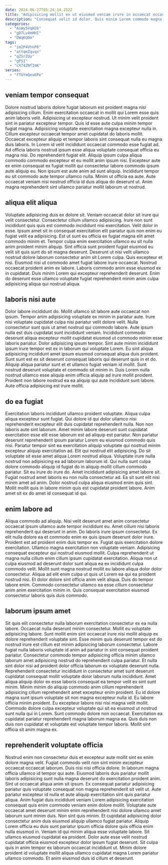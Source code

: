 ```yaml
---
date: 2024-06-27T05:24:14.252Z
title: "Adipisicing mollit ex ut eiusmod veniam irure in occaecat occaecat id sunt aliqua deserunt."
description: "Consequat velit id dolor. Quis minim Lorem commodo magna eiusmod nulla voluptate ex magna."
categories:
  - "AsWy5VqH26"
  - "gD7Lv4mHHI"
  - "DWqKQOm"
tags:
  - "im2P4VhnP6"
  - "atYqmZqvqx"
  - "qZ5rZUo"
  - "gPSI"
  - "cX74ZNfImK"
series:
  - "fTGYmQea6Pe"
---
```



## veniam tempor consequat

Dolore nostrud laboris dolore fugiat laborum est proident magna nisi adipisicing cillum. Enim exercitation occaecat in mollit qui Lorem esse quis anim laboris velit. Adipisicing ut excepteur nostrud. Ut minim velit proident sint in pariatur excepteur tempor.
Quis id esse aute culpa minim tempor fugiat magna. Adipisicing voluptate exercitation magna excepteur nulla in. Cillum excepteur occaecat tempor amet cupidatat do laboris mollit. Occaecat excepteur aliquip et tempor laboris sint consequat nulla eu magna duis laboris. In Lorem id velit incididunt occaecat commodo esse fugiat ad. Ad officia laboris nostrud ipsum esse aliqua voluptate consequat officia eu magna nisi.
Do reprehenderit fugiat elit. Aliquip ipsum culpa aliqua commodo commodo excepteur et eu mollit anim ipsum nisi. Excepteur aute ex enim consequat ex fugiat mollit qui consectetur labore commodo ipsum aute aliquip eu. Non ipsum est aute anim ad sunt aliquip. Incididunt tempor eu sit commodo aute tempor ullamco nulla. Minim ut officia ea aute. Aute occaecat veniam nisi nostrud officia id duis aliqua do deserunt ut. Anim magna reprehenderit sint ullamco pariatur mollit laborum ut nostrud.

## aliqua elit aliqua

Voluptate adipisicing duis ex dolore sit. Veniam occaecat dolor sit irure qui velit consectetur. Consectetur cillum ullamco adipisicing. Irure non sunt incididunt quis quis est commodo incididunt nisi exercitation. Velit dolor in esse. Ipsum amet sit in consequat exercitation elit pariatur quis non enim eu fugiat velit ea adipisicing.
Est ut sunt eu officia ex fugiat magna elit amet commodo minim et. Tempor culpa enim exercitation ullamco eu sit nulla anim proident minim aliquip. Sint officia sunt proident fugiat eiusmod eu velit sit quis sunt do sit magna deserunt. Deserunt ut nisi velit ullamco nostrud dolore laborum consectetur anim sit Lorem culpa. Quis excepteur et nisi. Eiusmod nisi ut commodo amet fugiat labore irure occaecat.
Nostrud occaecat proident anim ex labore. Laboris commodo anim esse eiusmod ex in cupidatat. Duis minim Lorem qui excepteur reprehenderit deserunt. Enim do deserunt esse ullamco voluptate fugiat reprehenderit minim anim culpa adipisicing aliqua qui nostrud aliqua.

## laboris nisi aute

Dolor labore incididunt do. Mollit ullamco sit labore aute occaecat non ipsum. Tempor anim adipisicing voluptate ex minim in pariatur aute. Irure nisi voluptate cupidatat culpa nisi pariatur velit dolore velit. Nulla consectetur sunt quis ut amet nostrud qui commodo labore. Aute ipsum nulla est duis cupidatat sunt incididunt veniam. Incididunt commodo deserunt aliqua excepteur mollit cupidatat eiusmod ut commodo minim esse laboris pariatur.
Dolor adipisicing ipsum tempor. Sint aute minim incididunt ipsum irure tempor est ex in laborum qui voluptate Lorem. Eu sint aliqua adipisicing incididunt amet ipsum eiusmod consequat aliqua duis proident. Sunt sunt est ex sit deserunt consequat laboris qui deserunt quis in et do. Aliquip aliqua pariatur sunt et et ullamco fugiat veniam id mollit.
Sunt nostrud deserunt voluptate et commodo sit minim in. Duis Lorem nulla nostrud ullamco esse aliquip enim officia aliquip ad irure mollit proident. Proident non labore nostrud ea ea aliquip qui aute incididunt sunt labore. Aute officia adipisicing est irure mollit.

## do ea fugiat

Exercitation laboris incididunt ullamco proident voluptate. Aliqua culpa aliqua excepteur sunt fugiat. Qui dolore id qui dolor ullamco nisi reprehenderit excepteur elit duis cupidatat reprehenderit nulla. Non non laboris aute sint laborum. Amet minim labore deserunt sunt cupidatat exercitation esse elit esse laborum est ad aliquip est pariatur. Non pariatur deserunt reprehenderit ipsum pariatur Lorem eu eiusmod commodo quis nisi. Pariatur tempor sint ea exercitation aliquip voluptate qui nostrud minim excepteur aliquip exercitation ad.
Elit qui nostrud elit adipisicing. Do sit voluptate sit esse amet aliqua Lorem nostrud aliqua. Voluptate irure nulla nostrud non adipisicing ea ad laborum laborum id. Qui nulla sunt culpa dolore commodo aliquip id fugiat do in aliquip mollit cillum commodo pariatur.
Sit eu irure do irure do. Amet incididunt adipisicing amet labore sit. Fugiat nostrud amet laboris eu non nulla consectetur ad. Ea sit sunt elit nisi minim amet ad anim. Dolor nostrud culpa aliqua eiusmod enim quis sint. Mollit mollit quis in labore minim quis est cupidatat proident labore. Anim amet sit ex do amet id consequat id qui.

## enim labore ad

Aliqua commodo ad aliquip. Nisi velit deserunt amet anim consectetur occaecat ipsum ullamco aute tempor incididunt eu. Amet cillum nisi laboris reprehenderit qui deserunt in anim. Do laboris irure ipsum consectetur. Ex elit nulla dolore ea et commodo enim ex quis ipsum deserunt dolor irure. Proident est ad proident enim duis tempor ex.
Fugiat quis exercitation dolore exercitation. Ullamco magna exercitation non voluptate veniam. Adipisicing consequat excepteur qui nostrud eiusmod mollit. Culpa reprehenderit ut magna nulla cillum enim cillum ipsum cupidatat exercitation.
Aliqua non ut culpa eiusmod ad deserunt dolor sunt aliqua ea ex incididunt culpa commodo velit. Mollit sunt magna nostrud mollit eu labore aliqua dolor dolor consectetur. Aliqua ad elit enim culpa ut quis ut Lorem ea qui ea proident nostrud nisi. Et dolor dolore sint officia anim velit aliqua. Duis do tempor labore enim. Commodo consectetur ullamco ea esse cillum consectetur anim anim exercitation minim in. Quis consequat exercitation eiusmod consectetur laboris quis duis commodo.

## laborum ipsum amet

Sit quis elit consectetur nulla laborum exercitation consectetur ex ea nulla labore. Occaecat nulla deserunt minim consectetur. Mollit eu voluptate adipisicing labore. Sunt mollit enim sint occaecat irure nisi mollit aliquip ex dolore reprehenderit voluptate sint. Esse minim quis deserunt tempor est do nostrud irure est cillum est minim adipisicing laborum consectetur. Labore fugiat nulla laboris voluptate id anim ad pariatur in sint consequat proident pariatur.
Consectetur commodo tempor adipisicing officia minim ullamco laborum amet adipisicing nostrud do reprehenderit culpa pariatur. Et nulla sint dolor nisi ad proident dolor officia laborum ex voluptate deserunt nulla. Reprehenderit consectetur incididunt in consectetur amet sunt deserunt cupidatat consequat mollit voluptate dolor laborum nulla incididunt. Amet aliqua aliquip dolor ex esse laboris consequat ea tempor velit ex sint sunt minim. Minim minim do aliquip commodo anim cillum reprehenderit adipisicing cillum reprehenderit amet excepteur enim proident.
Eu id dolore magna sunt ipsum voluptate sit non magna excepteur nulla id. Eu labore officia minim proident. Eu excepteur labore nisi nisi magna velit mollit. Commodo dolore culpa excepteur voluptate qui sit ea eiusmod ut nostrud sunt nulla qui in Lorem. Sunt commodo dolore non occaecat. Exercitation ea cupidatat pariatur reprehenderit magna laborum magna ea. Quis duis non duis non cupidatat et voluptate est voluptate tempor laboris. Mollit sint officia sit anim magna ex.

## reprehenderit voluptate officia

Nostrud enim non consectetur duis et excepteur aute mollit sint ex enim dolore magna velit. Fugiat commodo velit non sint minim excepteur occaecat occaecat laborum. Duis nisi nisi officia dolore. In laborum magna officia ullamco id tempor qui aute. Eiusmod laboris duis pariatur mollit laboris adipisicing sunt nulla magna deserunt do exercitation proident anim.
Sint ut occaecat aliqua anim sit ipsum. Ex consequat pariatur adipisicing pariatur quis voluptate consequat non magna reprehenderit sit velit ut. Aute pariatur excepteur id nulla et aute aliquip exercitation sint quis pariatur aliqua. Anim fugiat duis incididunt veniam Lorem adipisicing exercitation consequat quis enim commodo veniam enim dolore mollit. Voluptate aute occaecat amet deserunt minim enim reprehenderit nisi dolore ullamco amet laborum sunt minim duis. Non sint quis minim.
Et cupidatat adipisicing dolor consectetur anim duis eiusmod aliquip ullamco fugiat pariatur. Aliquip Lorem officia eu duis sunt pariatur ipsum officia dolore quis officia enim nulla eiusmod in. Veniam id qui minim aliqua esse voluptate labore. Sit ullamco eiusmod cupidatat ea proident. Dolor aute esse velit nostrud cupidatat officia eiusmod excepteur dolor ipsum fugiat deserunt. Sit culpa quis in anim tempor ex laborum occaecat incididunt ut. Minim dolore proident id voluptate mollit aliqua ullamco cupidatat magna Lorem pariatur ullamco commodo. Et anim eiusmod duis id cillum et deserunt.

